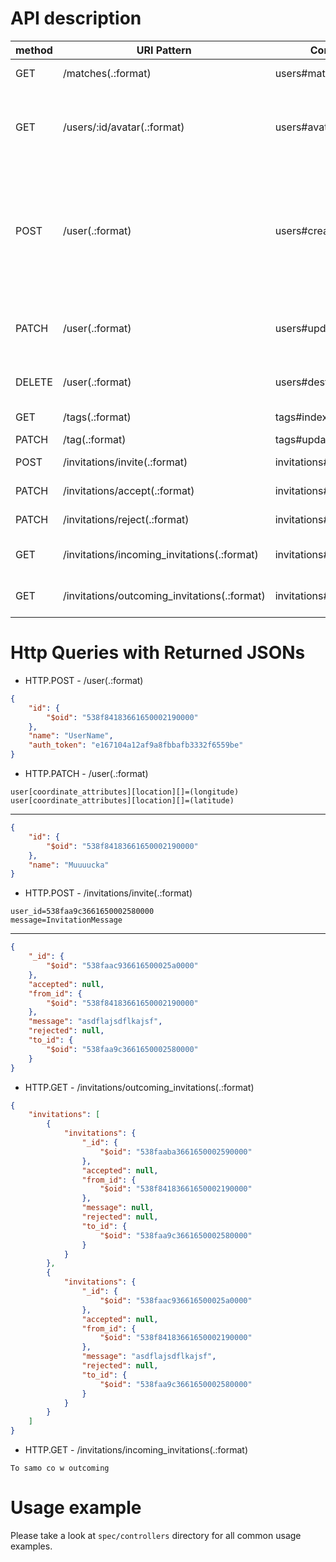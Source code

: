 # API description

method | URI Pattern | Controller#Action | description
---|---|---|---
GET | /matches(.:format) | users#matches | potential matches
GET | /users/:id/avatar(.:format) | users#avatar | download user's avatar (works only if they are able to meet)
POST | /user(.:format) | users#create | create an user, returns user token, the only method which doesn't require token authorization
PATCH | /user(.:format) | users#update | update user's data (like name, avatar or coordinates)
DELETE | /user(.:format) | users#destroy | doing nothing for now
GET | /tags(.:format) | tags#index | get current users's tags
PATCH | /tag(.:format) | tags#update | update tags
POST | /invitations/invite(.:format) | invitations#invite | creates an invitation
PATCH | /invitations/accept(.:format) | invitations#accept | accepts an invitation
PATCH | /invitations/reject(.:format) | invitations#reject | rejects an invitation
GET | /invitations/incoming_invitations(.:format) | invitations#incoming_invitations | fetch incoming invitations
GET | /invitations/outcoming_invitations(.:format) | invitations#outcoming_invitations | fetch outcoming invitatios

# Http Queries with Returned JSONs

* HTTP.POST - /user(.:format)
  
```json
{
    "id": {
        "$oid": "538f84183661650002190000"
    },
    "name": "UserName",
    "auth_token": "e167104a12af9a8fbbafb3332f6559be"
}
```

* HTTP.PATCH - /user(.:format)
```
user[coordinate_attributes][location][]=(longitude)
user[coordinate_attributes][location][]=(latitude)
```
---
```json
{
    "id": {
        "$oid": "538f84183661650002190000"
    },
    "name": "Muuuucka"
}
```

* HTTP.POST - /invitations/invite(.:format)
```
user_id=538faa9c3661650002580000
message=InvitationMessage
```
---
```json
{
    "_id": {
        "$oid": "538faac936616500025a0000"
    },
    "accepted": null,
    "from_id": {
        "$oid": "538f84183661650002190000"
    },
    "message": "asdflajsdflkajsf",
    "rejected": null,
    "to_id": {
        "$oid": "538faa9c3661650002580000"
    }
}
```

* HTTP.GET - /invitations/outcoming_invitations(.:format)
```json
{
    "invitations": [
        {
            "invitations": {
                "_id": {
                    "$oid": "538faaba3661650002590000"
                },
                "accepted": null,
                "from_id": {
                    "$oid": "538f84183661650002190000"
                },
                "message": null,
                "rejected": null,
                "to_id": {
                    "$oid": "538faa9c3661650002580000"
                }
            }
        },
        {
            "invitations": {
                "_id": {
                    "$oid": "538faac936616500025a0000"
                },
                "accepted": null,
                "from_id": {
                    "$oid": "538f84183661650002190000"
                },
                "message": "asdflajsdflkajsf",
                "rejected": null,
                "to_id": {
                    "$oid": "538faa9c3661650002580000"
                }
            }
        }
    ]
}
```

* HTTP.GET - /invitations/incoming_invitations(.:format)
```
To samo co w outcoming
```

# Usage example

Please take a look at `spec/controllers` directory for all common usage examples.
